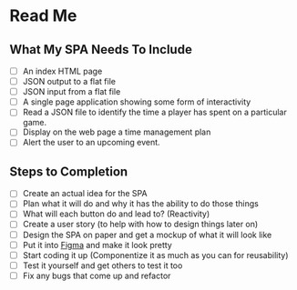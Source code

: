 # Read Me

## What My SPA Needs To Include

- [ ] An index HTML page
- [ ] JSON output to a flat file
- [ ] JSON input from a flat file
- [ ] A single page application showing some form of interactivity
- [ ] Read a JSON file to identify the time a player has spent on a particular game.
- [ ] Display on the web page a time management plan
- [ ] Alert the user to an upcoming event.

## Steps to Completion

- [ ] Create an actual idea for the SPA
- [ ] Plan what it will do and why it has the ability to do those things
- [ ] What will each button do and lead to? (Reactivity)
- [ ] Create a user story (to help with how to design things later on)
- [ ] Design the SPA on paper and get a mockup of what it will look like
- [ ] Put it into [Figma](https://www.figma.com/) and make it look pretty
- [ ] Start coding it up (Componentize it as much as you can for reusability)
- [ ] Test it yourself and get others to test it too
- [ ] Fix any bugs that come up and refactor
